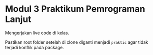 # Modul 3 Praktikum Pemrograman Lanjut

Mengerjakan live code di kelas.

Pastikan root folder setelah di clone diganti menjadi `praktic` agar tidak terjadi konflik pada package.
